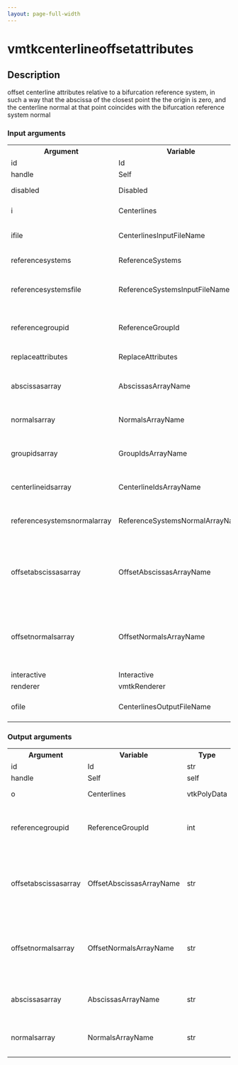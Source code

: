 ```yaml
---
layout: page-full-width
---
```

<h1>vmtkcenterlineoffsetattributes</h1>
<h2>Description</h2>
offset centerline attributes relative to a bifurcation reference system, in such a way that the abscissa of the closest point the the origin is zero, and the centerline normal at that point coincides with the bifurcation reference system normal
<h3>Input arguments</h3>
<table class="vmtkscripts">
<tr>
<th>Argument</th><th>Variable</th><th>Type</th><th>Length</th><th>Range</th><th>Default</th><th>Description</th>
</tr>
<tr><td>id</td><td>Id</td><td>str</td><td>1</td><td></td><td>0</td><td>script id</td>
</tr>
<tr><td>handle</td><td>Self</td><td>self</td><td>1</td><td></td><td></td><td>handle to self</td>
</tr>
<tr><td>disabled</td><td>Disabled</td><td>bool</td><td>1</td><td></td><td>0</td><td>disable execution and piping</td>
</tr>
<tr><td>i</td><td>Centerlines</td><td>vtkPolyData</td><td>1</td><td></td><td></td><td>the input split centerlines</td>
</tr>
<tr><td>ifile</td><td>CenterlinesInputFileName</td><td>str</td><td>1</td><td></td><td></td><td>filename for the default Centerlines reader</td>
</tr>
<tr><td>referencesystems</td><td>ReferenceSystems</td><td>vtkPolyData</td><td>1</td><td></td><td></td><td>bifurcation reference systems</td>
</tr>
<tr><td>referencesystemsfile</td><td>ReferenceSystemsInputFileName</td><td>str</td><td>1</td><td></td><td></td><td>filename for the default ReferenceSystems reader</td>
</tr>
<tr><td>referencegroupid</td><td>ReferenceGroupId</td><td>int</td><td>1</td><td></td><td>-1</td><td>group id of the reference system to which attributes have to be offset</td>
</tr>
<tr><td>replaceattributes</td><td>ReplaceAttributes</td><td>bool</td><td>1</td><td></td><td>1</td><td>overwrite the existing attributes</td>
</tr>
<tr><td>abscissasarray</td><td>AbscissasArrayName</td><td>str</td><td>1</td><td></td><td>Abscissas</td><td>name of the array where centerline abscissas are stored</td>
</tr>
<tr><td>normalsarray</td><td>NormalsArrayName</td><td>str</td><td>1</td><td></td><td>ParallelTransportNormals</td><td>name of the array where centerline normals are stored</td>
</tr>
<tr><td>groupidsarray</td><td>GroupIdsArrayName</td><td>str</td><td>1</td><td></td><td>GroupIds</td><td>name of the array where centerline group ids are stored</td>
</tr>
<tr><td>centerlineidsarray</td><td>CenterlineIdsArrayName</td><td>str</td><td>1</td><td></td><td>CenterlineIds</td><td>name of the array where centerline ids are stored</td>
</tr>
<tr><td>referencesystemsnormalarray</td><td>ReferenceSystemsNormalArrayName</td><td>str</td><td>1</td><td></td><td>Normal</td><td>name of the array where reference system normals are stored</td>
</tr>
<tr><td>offsetabscissasarray</td><td>OffsetAbscissasArrayName</td><td>str</td><td>1</td><td></td><td>OffsetAbscissas</td><td>name of the array where offset centerline abscissas have to be stored if ReplaceAttributes is off</td>
</tr>
<tr><td>offsetnormalsarray</td><td>OffsetNormalsArrayName</td><td>str</td><td>1</td><td></td><td>OffsetNormals</td><td>name of the array where offset centerline normals have to be stored if ReplaceAttributes is off</td>
</tr>
<tr><td>interactive</td><td>Interactive</td><td>bool</td><td>1</td><td></td><td>0</td><td></td>
</tr>
<tr><td>renderer</td><td>vmtkRenderer</td><td>vmtkRenderer</td><td>1</td><td></td><td></td><td>external renderer</td>
</tr>
<tr><td>ofile</td><td>CenterlinesOutputFileName</td><td>str</td><td>1</td><td></td><td></td><td>filename for the default Centerlines writer</td>
</tr>
</table>
<h3>Output arguments</h3>
<table class="vmtkscripts">
<tr>
<th>Argument</th><th>Variable</th><th>Type</th><th>Length</th><th>Range</th><th>Default</th><th>Description</th>
</tr>
<tr><td>id</td><td>Id</td><td>str</td><td>1</td><td></td><td>0</td><td>script id</td>
</tr>
<tr><td>handle</td><td>Self</td><td>self</td><td>1</td><td></td><td></td><td>handle to self</td>
</tr>
<tr><td>o</td><td>Centerlines</td><td>vtkPolyData</td><td>1</td><td></td><td></td><td>the output centerlines</td>
</tr>
<tr><td>referencegroupid</td><td>ReferenceGroupId</td><td>int</td><td>1</td><td></td><td>-1</td><td>group id of the reference system to which attributes are offset</td>
</tr>
<tr><td>offsetabscissasarray</td><td>OffsetAbscissasArrayName</td><td>str</td><td>1</td><td></td><td>OffsetAbscissas</td><td>name of the array where offset centerline abscissas are stored if ReplaceAttributes is off</td>
</tr>
<tr><td>offsetnormalsarray</td><td>OffsetNormalsArrayName</td><td>str</td><td>1</td><td></td><td>OffsetNormals</td><td>name of the array where offset centerline normals are stored if ReplaceAttributes is off</td>
</tr>
<tr><td>abscissasarray</td><td>AbscissasArrayName</td><td>str</td><td>1</td><td></td><td>Abscissas</td><td>name of the array where centerline abscissas are stored</td>
</tr>
<tr><td>normalsarray</td><td>NormalsArrayName</td><td>str</td><td>1</td><td></td><td>ParallelTransportNormals</td><td>name of the array where centerline normals are stored</td>
</tr>
</table>

